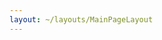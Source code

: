 ```yaml
---
layout: ~/layouts/MainPageLayout
---
```


<template v-slot:title>

## Secret Network Committees

</template>

<card-holder>

<committee-card orange>

<template v-slot:header>

### Devs

Meetings

Mondays, 3pm UTC

[Join Meeting]()

</template>

<template v-slot:body>

##### Purpose

Engineering a secret source of truth.

##### Goals

- Onboarding valuable contributors
- Building useful secret apps together

##### Responsibilities

Improving documentation for developers.

##### Initiatives

Hackathons.

</template>

</committee-card>

<committee-card blue>

<template v-slot:header>

### Puzzle

Meetings

Biweekly Tuesdays 4PM UTC
(Starting Nov 10th 2020)

[Join Meeting]()

</template>

<template v-slot:body>

##### Purpose

To facilitate opportunities for collaboration between the community and Puzzle. 

##### Goals

- Collect feedback and feature requests for Puzzle.
- Determine the biggest pain points users are having with Puzzle.
- Impliment features that empower users, committees, and other ecoystem particpants.

##### Responsibilities

Making sure Puzzle develpment continues to fullfil community needs.

</template>

</committee-card>

<committee-card red>

<template v-slot:header>

### Governance

Meetings

Wednesdays, 3pm UTC

[Join Meeting]()

</template>

<template v-slot:body>

##### Purpose

Facilitating coordination of Secret Network participants.

##### Goals

- Promoting transparent collaboration.
- Inviting everyone to join our community.
- Communicating about proposals, voting, etc.

##### Responsibilities

Making decisions cooperatively.

##### Initiatives

Discussing project updates and governance issues.

</template>

</committee-card>

<committee-card green>

<template v-slot:header>

### Education

Meetings

Thursdays, 4pm UTC

[Join Meeting]()

</template>

<template v-slot:body>

##### Purpose

Helping anyone understand the importance of programmable privacy.

##### Goals

- Producing relevant and accessible content.
- Clarifying Secret Network and our technologies.
- Advancing privacy as a public good.

##### Responsibilities

Creating effective content efficiently.

##### Initiatives

Secret Foundation Wiki.

</template>

</committee-card>

<committee-card purple>

<template v-slot:header>

### Awareness

Meetings

Fridays, 3pm UTC

[Join Meeting]()

</template>

<template v-slot:body>

##### Purpose

Amplifying our network and our materials in order to drive adoption and community growth.

##### Goals

- Increasing brand awareness.
- Identifying important channels and communities.
- Connecting with high-leverage individuals and organizations.

##### Responsibilities

Disseminating and amplifying relevant content.

##### Initiatives

- Secret branding.
- Community outreach.
- Supporting Sharing Secrets and other content initiatives.

</template>

</committee-card>

</card-holder>

